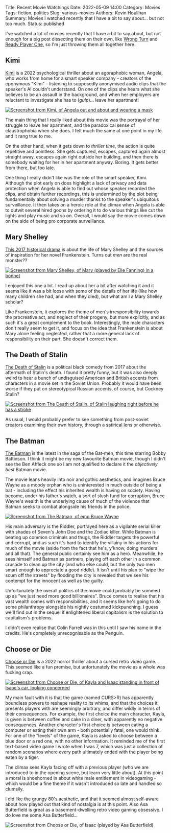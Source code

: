 Title: Recent Movie Watchings
Date: 2022-05-09 14:00
Category: Movies
Tags: fiction, politics
Slug: various-movies
Authors: Kevin Houlihan
Summary: Movies I watched recently that I have a bit to say about... but not too much.
Status: published

I've watched a lot of movies recently that I have a bit to say about, but not enough for a big post dissecting them on their own, like [Wrong Turn]({filename}/wrong-turn.md)  and [Ready Player One]({filename}/cybercentrism.md), so I'm just throwing them all together here.

## Kimi

[Kimi](https://www.imdb.com/title/tt14128670/?ref_=fn_al_tt_1) is a 2022 psychological thriller about an agoraphobic woman, Angela, who works from home for a smart speaker company - creators of the eponymous "Kimi" - listening to supposedly anonymised audio clips that the speaker's AI couldn't understand. On one of the clips she hears what she believes to be an assault in the background, and when her employers are reluctant to investigate she has to (*gulp*)... leave her apartment!

[![Screenshot from Kimi, of Angela out and about and wearing a mask]({static}/images/various-movies/kimi.jpg)](https://www.imdb.com/title/tt14128670/?ref_=fn_al_tt_1 "First movie I've seen set during the pandemic!")

The main thing that I really liked about this movie was the portrayal of her struggle to leave her apartment, and the paradoxical sense of claustrophobia when she does. I felt much the same at one point in my life and it rang true to me.

On the other hand, when it gets down to *thriller time*, the action is quite repetitive and pointless. She gets captured, escapes, captured again almost straight away, escapes again right outside her building, and then there is somebody waiting for her in her apartment anyway. Boring. It gets better from there, but too late.

One thing I really didn't like was the role of the smart speaker, Kimi. Although the plot early on does highlight a lack of privacy and data protection when Angela is able to find out whose speaker recorded the clips, and obtain further recordings, this is undermined by the plot being fundamentally about solving a murder thanks to the speaker's ubiquitous surveillance. It then takes on a heroic role at the climax when Angela is able to outwit several hired goons by ordering it to do various things like cut the lights and play music and so on. Overall, I would say the movie comes down on the side of being pro corporate surveillance.

## Mary Shelley

[This 2017 historical drama](https://www.imdb.com/title/tt3906082/?ref_=nv_sr_srsg_2) is about the life of Mary Shelley and the sources of inspiration for her novel Frankenstein. Turns out *men* are the real monster??

[![Screenshot from Mary Shelley, of Mary (played by Elle Fanning) in a bonnet]({static}/images/various-movies/Mary-Shelley.jpg)](https://www.imdb.com/title/tt3906082/?ref_=nv_sr_srsg_2 "[Stares motherfuckerly]")

I enjoyed this one a lot. I read up about her a bit after watching it and it seems like it was a bit loose with some of the details of her life (like how many children she had, and when they died), but what am I a Mary Shelley scholar?

Like Frankenstein, it explores the theme of men's irresponsibility towards the procreative act, and neglect of their progeny, but more explicitly, and as such it's a great complement to the book. Interestingly, the male characters don't really seem to get it, and focus on the idea that Frankenstein is about Mary alone feeling neglected, rather that a more general lack of responsibility on their part. She doesn't correct them.

## The Death of Stalin

[The Death of Stalin](https://www.imdb.com/title/tt4686844/?ref_=fn_al_tt_1) is a political black comedy from 2017 about the aftermath of Stalin's death. I found it pretty funny, but it was also deeply weird to hear a bunch of undisguised American and British accents from characters in a movie set in the Soviet Union. Probably it would have been worse if they put on stereotypical Russian accents, of course, but Cockney Stalin?

[![Screenshot from The Death of Stalin, of Stalin laughing right before he has a stroke]({static}/images/various-movies/Stalin.jpg)](https://www.imdb.com/title/tt4686844/?ref_=fn_al_tt_1 "Cockney Stalin?? Ridiculous!")

As usual, I would probably prefer to see something from post-soviet creators examining their own history, through a satirical lens or otherwise.

## The Batman

[The Batman](https://www.imdb.com/title/tt1877830/?ref_=nv_sr_srsg_0) is the latest in the saga of the Bat-men, this time starring Bobby Battinson. I think it might be my new favourite Batman movie, though I didn't see the Ben Affleck one so I am not qualified to declare it the *objectively best* Batman movie.

The movie leans heavily into noir and gothic aesthetics, and imagines Bruce Wayne as a moody orphan who is uninterested in much outside of being a bat - including the effect his inherited wealth is having on society. Having become, under his father's watch, a sort of slush fund for corruption, Bruce Wayne's wealth is the underlying cause of much of the violence that Batman seeks to combat alongside his friends in the police.

[![Screenshot from The Batman, of emo Bruce Wayne]({static}/images/various-movies/batman.jpeg)](https://www.imdb.com/title/tt1877830/?ref_=nv_sr_srsg_0 "Emomelon Wayne")

His main adversary is the Riddler, portrayed here as a vigilante serial killer with shades of Seven's John Doe and the Zodiac killer. While Batman is beating up common criminals and thugs, the Riddler targets the powerful and corrupt, and as such it's hard to identify the villainy in his actions for much of the movie (aside from the fact that he's, y'know, doing murders and all that). The general public certainly see him as a hero. Meanwhile, he sees himself and Batman as partners, playing off each other in a common crusade to clean up the city (and who else could, but the only two men smart enough to appreciate a good riddle). It isn't until his plan to "wipe the scum off the streets" by flooding the city is revealed that we see his contempt for the innocent as well as the guilty.

Unfortunately the overall politics of the movie could probably be summed up as "we just need more good billionaires". Bruce comes to realise that his vast wealth comes with responsibilities, and it seems like he's going to do some philanthropy alongside his nightly costumed kickpunching. I guess we'll find out in the sequel if enlightened liberal capitalism is the solution to capitalism's problems.

I didn't even realise that Colin Farrell was in this until I saw his name in the credits. He's completely unrecognisable as the Penguin.

## Choose or Die

[Choose or Die](https://www.imdb.com/title/tt11514780/?ref_=fn_al_tt_1) is a 2022 horror thriller about a cursed retro video game. This seemed like a fun premise, but unfortunately the movie as a whole was fucking crap.

[![Screenshot from Choose or Die, of Kayla and Isaac standing in front of Isaac's car, looking concerned]({static}/images/various-movies/cod.jpg)](https://www.imdb.com/title/tt11514780/?ref_=fn_al_tt_1 "There was a pixel art sequence leading up to this scene, out of nowhere")

My main fault with it is that the game (named CURS>R) has apparently boundless powers to reshape reality to its whims, and that the choices it presents players with are seemingly arbitrary, and differ wildly in terms of their consequences. For example, the first choice the main character, Kayla, is given is between coffee and cake in a diner, with apparently no negative consequences. Another character's first choice is between eating a computer or eating their own arm - both potentially fatal, one would think. For one of the "levels" of the game, Kayla is asked to choose between a blue door or a red one, with no other information. It reminded me of the first text-based video game I wrote when I was 7, which was just a collection of random scenarios where every path ultimately ended with the player being eaten by a tiger.

The climax sees Kayla facing off with a previous player (who we are introduced to in the opening scene, but learn very little about). At this point a moral is shoehorned in about white male entitlement in videogaming - which would be a fine theme if it wasn't introduced so late and handled so clumsily.

I did like the grungy 80's aesthetic, and that it seemed almost self-aware about how played out that kind of nostalgia is at this point. Also Asa Butterfield is great as a basement-dwelling retro video gaming obsessive. I do love me some Asa Butterfield...

![Screenshot from Choose or Die, of Isaac (played by Asa Butterfield)]({static}/images/various-movies/asa.jpg "Buttery good")
